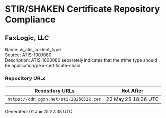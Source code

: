 # STIR/SHAKEN Certificate Repository Compliance

## FaxLogic, LLC

Name: w_atis_content_type\
Source: ATIS-1000080\
Description: ATIS-1000080 separately indicates that the mime type should be application/pem-certificate-chain
### Repository URLs

| Repository URLs | Not After |  Problems | Link |
|-----------------|-----------|-----------|------|
| `https://cdn.pgxn.net/sti/20250522.cer` | 22&#160;May&#160;25&#160;18:36&#160;UTC | true | [view](../../REPOS/18797c00af2e04f994d68dfecde30f0321261dc8/README.md) |


Generated: 01 Jun 25 22:38 UTC
